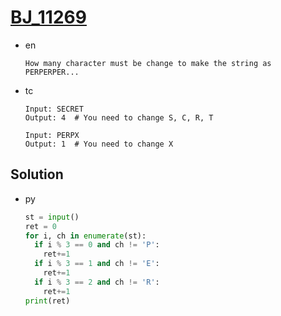 # [BJ_11269](https://acmicpc.net/problem/11269)

* en

  ```en
  How many character must be change to make the string as PERPERPER...
  ```

* tc

  ```tc
  Input: SECRET
  Output: 4  # You need to change S, C, R, T

  Input: PERPX
  Output: 1  # You need to change X
  ```

## Solution

* py

  ```py
  st = input()
  ret = 0
  for i, ch in enumerate(st):
    if i % 3 == 0 and ch != 'P':
      ret+=1
    if i % 3 == 1 and ch != 'E':
      ret+=1
    if i % 3 == 2 and ch != 'R':
      ret+=1
  print(ret)
  ```
